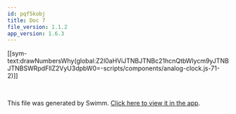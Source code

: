 ```yaml
---
id: pqf5kobj
title: Doc 7
file_version: 1.1.2
app_version: 1.6.3
---
```


[[sym-text:drawNumbersWhy(global:Z2l0aHViJTNBJTNBc21hcnQtbWlycm9yJTNBJTNBSWRpdFllZ2VyU3dpbW0=-scripts/components/analog-clock.js-71-2)]]

<br/>

This file was generated by Swimm. [Click here to view it in the app](https://swimm-web-app.web.app/repos/Z2l0aHViJTNBJTNBc21hcnQtbWlycm9yJTNBJTNBSWRpdFllZ2VyU3dpbW0=/docs/pqf5kobj).
